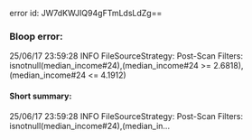error id: JW7dKWJIQ94gFTmLdsLdZg==
### Bloop error:

25/06/17 23:59:28 INFO FileSourceStrategy: Post-Scan Filters: isnotnull(median_income#24),(median_income#24 >= 2.6818),(median_income#24 <= 4.1912)
#### Short summary: 

25/06/17 23:59:28 INFO FileSourceStrategy: Post-Scan Filters: isnotnull(median_income#24),(median_in...